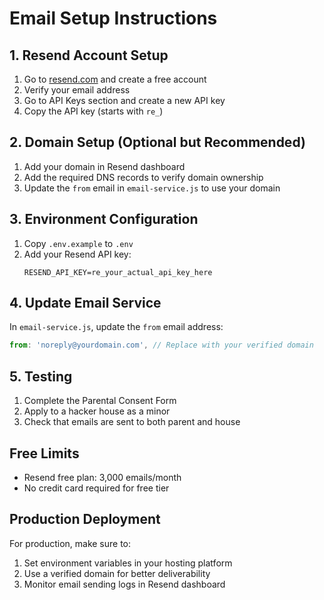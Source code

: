 # Email Setup Instructions

## 1. Resend Account Setup

1. Go to [resend.com](https://resend.com) and create a free account
2. Verify your email address
3. Go to API Keys section and create a new API key
4. Copy the API key (starts with `re_`)

## 2. Domain Setup (Optional but Recommended)

1. Add your domain in Resend dashboard
2. Add the required DNS records to verify domain ownership
3. Update the `from` email in `email-service.js` to use your domain

## 3. Environment Configuration

1. Copy `.env.example` to `.env`
2. Add your Resend API key:
   ```
   RESEND_API_KEY=re_your_actual_api_key_here
   ```

## 4. Update Email Service

In `email-service.js`, update the `from` email address:
```javascript
from: 'noreply@yourdomain.com', // Replace with your verified domain
```

## 5. Testing

1. Complete the Parental Consent Form
2. Apply to a hacker house as a minor
3. Check that emails are sent to both parent and house

## Free Limits

- Resend free plan: 3,000 emails/month
- No credit card required for free tier

## Production Deployment

For production, make sure to:
1. Set environment variables in your hosting platform
2. Use a verified domain for better deliverability
3. Monitor email sending logs in Resend dashboard
